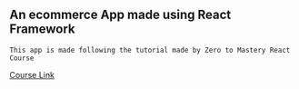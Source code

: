 ## An ecommerce App made using React Framework

`This app is made following the tutorial made by Zero to Mastery React Course`

[Course Link](https://www.udemy.com/course/complete-react-developer-zero-to-mastery)
